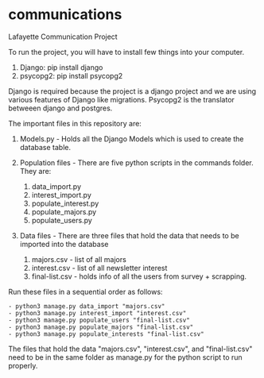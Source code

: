 # communications
Lafayette Communication Project

To run the project, you will have to install few things into your computer. 

1) Django: pip install django
2) psycopg2: pip install psycopg2

Django is required because the project is a django project and we are using various features of
Django like migrations. Psycopg2 is the translator betweeen django and postgres. 

The important files in this repository are:

1) Models.py - Holds all the Django Models which is used to create the database table. 

2) Population files - There are five python scripts in the commands folder. They are:
	1) data_import.py 
	2) interest_import.py
	3) populate_interest.py
	4) populate_majors.py
	5) populate_users.py

3) Data files - There are three files that hold the data that needs to be imported into the database
	1) majors.csv - list of all majors
	2) interest.csv - list of all newsletter interest
	3) final-list.csv - holds info of all the users from survey + scrapping.

Run these files in a sequential order as follows:

    - python3 manage.py data_import "majors.csv"
    - python3 manage.py interest_import "interest.csv"
    - python3 manage.py populate_users "final-list.csv"
    - python3 manage.py populate_majors "final-list.csv"
    - python3 manage.py populate_interests "final-list.csv"

The files that hold the data "majors.csv", "interest.csv", and "final-list.csv" need to be in
the same folder as manage.py for the python script to run properly. 

